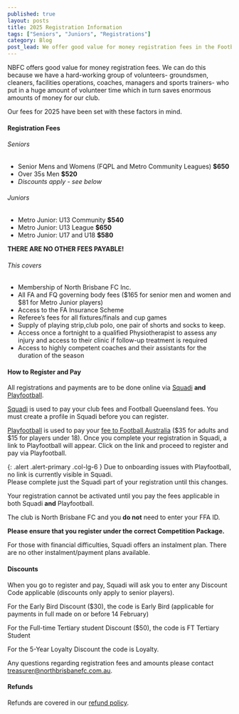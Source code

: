 ```yaml
---
published: true
layout: posts
title: 2025 Registration Information
tags: ["Seniors", "Juniors", "Registrations"]
category: Blog
post_lead: We offer good value for money registration fees in the Football Queensland competition. We have published fees for all senior and junior teams and fee inclusions.
---
```


NBFC offers good value for money registration fees. We can do this because we have a hard-working group of volunteers- groundsmen, cleaners, facilities operations, coaches, managers and sports trainers- who put in a huge amount of volunteer time which in turn saves enormous amounts of money for our club.

Our fees for 2025 have been set with these factors in mind.

#### Registration Fees

###### Seniors

- Senior Mens and Womens (FQPL and Metro Community Leagues) **$650**
- Over 35s Men **$520**
- _Discounts apply - see below_

###### Juniors

- Metro Junior: U13 Community **$540**
- Metro Junior: U13 League **$650**
- Metro Junior: U17 and U18 **$580**

**THERE ARE NO OTHER FEES PAYABLE!**

###### This covers

- Membership of North Brisbane FC Inc.
- All FA and FQ governing body fees ($165 for senior men and women and $81 for Metro Junior players)
- Access to the FA Insurance Scheme
- Referee’s fees for all fixtures/finals and cup games
- Supply of playing strip,club polo, one pair of shorts and socks to keep.
- Access once a fortnight to a qualified Physiotherapist to assess any injury and access to their clinic if follow-up treatment is required
- Access to highly competent coaches and their assistants for the duration of the season

#### How to Register and Pay

All registrations and payments are to be done online via [Squadi](https://registration.squadi.com/login) **and** [Playfootball](https://www.playfootball.com.au/).  

[Squadi](https://registration.squadi.com/login) is used to pay your club fees and Football Queensland fees. You must create a profile in Squadi before you can register.

[Playfootball](https://www.playfootball.com.au/) is used to pay your [fee to Football Australia](https://footballqueensland.com.au/wp-content/uploads/2024/11/49-24-FQ-Memo-2025-National-Registration-Fees.pdf) ($35 for adults and $15 for players under 18). Once you complete your registration in Squadi, a link to Playfootball will appear. Click on the link and proceed to register and pay via Playfootball.

{: .alert .alert-primary .col-lg-6 }
Due to onboarding issues with Playfootball, no link is currently visible in Squadi.  
Please complete just the Squadi part of your registration until this changes.

Your registration cannot be activated until you pay the fees applicable in both Squadi **and** Playfootball.

The club is North Brisbane FC and  you **do not** need to enter your FFA ID.

**Please ensure that you register under the correct Competition Package.**

For those with financial difficulties, Squadi offers an instalment plan. There are no other instalment/payment plans available.

#### Discounts

When you go to register and pay, Squadi will ask you to enter any Discount Code applicable (discounts only apply to senior players).

For the Early Bird Discount ($30), the code is Early Bird (applicable for payments in full made on or before 14 February)

For the Full-time Tertiary student Discount ($50), the code is FT Tertiary Student

For the 5-Year Loyalty Discount the code is Loyalty.

Any questions regarding registration fees and amounts please contact [treasurer@northbrisbanefc.com.au](mailto:treasurer@northbrisbanefc.com.au).

#### Refunds

Refunds are covered in our [refund policy](/policies/refunds.html).
